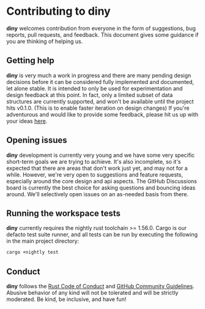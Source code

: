 # Contributing to diny

**diny** welcomes contribution from everyone in the form of suggestions, bug
reports, pull requests, and feedback. This document gives some guidance if you
are thinking of helping us.

## Getting help

**diny** is very much a work in progress and there are many pending design decisions before it can be considered fully implemented and documented, let alone stable. It is intended to only be used for experimentation and design feedback at this point.  In fact, only a limited subset of data structures are currently supported, and won't be available until the project hits v0.1.0.  (This is to enable faster iteration on design changes)  If you're adventurous and would like to provide some feedback, please hit us up with your ideas [here](https://github.com/dbdeviant/diny/discussions).

## Opening issues

**diny** development is currently very young and we have some very specific
short-term goals we are trying to achieve.  It's also incomplete, so it's
expected that there are areas that don't work just yet, and may not for a while.
However, we're very open to suggestions and feature requests, especially around
the core design and api aspects. The GitHub Discussions board is currently the
best choice for asking questions and bouncing ideas around.  We'll selectively
open issues on an as-needed basis from there.

## Running the workspace tests

**diny** currently requires the nightly rust toolchain >= 1.56.0. Cargo is our
defacto test suite runner, and all tests can be run by executing the following
in the main project directory:

```sh
cargo +nightly test
```

[`serde`]: https://github.com/serde-rs/serde/tree/master/serde
[`test_suite`]: https://github.com/serde-rs/serde/tree/master/test_suite

## Conduct

**diny** follows the [Rust Code of Conduct] and [GitHub Community Guidelines].  Abusive behavior
of any kind will not be tolerated and will be strictly moderated.  Be kind, be inclusive,
and have fun!

[Rust Code of Conduct]: https://www.rust-lang.org/policies/code-of-conduct
[GitHub Community Guidelines]: https://docs.github.com/en/github/site-policy/github-community-guidelines
